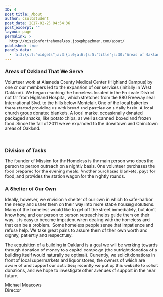 ```yaml
---
ID: 4
post_title: About
author: csulbstudent
post_date: 2017-02-25 04:54:36
post_excerpt: ""
layout: page
permalink: >
  http://missionforthehomeless.josephpazhman.com/about/
published: true
panels_data:
  - 'a:3:{s:7:"widgets";a:3:{i:0;a:6:{s:5:"title";s:30:"Areas of Oakland That We Serve";s:4:"text";s:694:"<p>Volunteer work at Alameda County Medical Center (Highland Campus) by one or our members led to the expansion of our services (initially in West Oakland). We began reaching the homeless located in the Fruitvale District not far from Highland Hospital, which stretches from the 880 Freeway near International Blvd. to the hills below Montclair. One of the local bakeries there started providing us with bread and pastries on a daily basis. A local church group donated blankets. A local market occasionally donated packaged snacks, like potato chips, as well as canned, boxed and frozen food. Since the fall of 2011 we’ve expanded to the downtown and Chinatown areas of Oakland.</p><p> </p>";s:20:"text_selected_editor";s:7:"tinymce";s:5:"autop";b:1;s:12:"_sow_form_id";s:13:"58cc2e61089fd";s:11:"panels_info";a:6:{s:5:"class";s:31:"SiteOrigin_Widget_Editor_Widget";s:4:"grid";i:0;s:4:"cell";i:0;s:2:"id";i:0;s:9:"widget_id";s:36:"fdb52cc1-b4f0-43fe-9e63-236c7f482d36";s:5:"style";a:2:{s:27:"background_image_attachment";b:0;s:18:"background_display";s:4:"tile";}}}i:1;a:6:{s:5:"title";s:17:"Division of Tasks";s:4:"text";s:287:"<p>The founder of Mission for the Homeless is the main person who does the person to person outreach on a nightly basis. One volunteer purchases the food prepared for the evening meals. Another purchases blankets, pays for food, and provides the station wagon for the nightly rounds.</p>";s:20:"text_selected_editor";s:7:"tinymce";s:5:"autop";b:1;s:12:"_sow_form_id";s:13:"58cc2e5e217b8";s:11:"panels_info";a:6:{s:5:"class";s:31:"SiteOrigin_Widget_Editor_Widget";s:4:"grid";i:0;s:4:"cell";i:0;s:2:"id";i:1;s:9:"widget_id";s:36:"fdb52cc1-b4f0-43fe-9e63-236c7f482d36";s:5:"style";a:2:{s:27:"background_image_attachment";b:0;s:18:"background_display";s:4:"tile";}}}i:2;a:6:{s:5:"title";s:20:"A Shelter of Our Own";s:4:"text";s:1066:"<p>Ideally, however, we envision a shelter of our own in which to safe-harbor the needy and usher them on their way into more stable housing solutions. Many of the homeless would like to get off the street immediately, but don’t know how, and our person to person outreach helps guide them on their way. It is easy to become impatient when dealing with the homeless and that can be a problem.  Some homeless people sense that impatience and refuse help. We take great pains to assure them of their own worth and dignity, patiently and respectfully.</p><p>The acquisition of a building in Oakland is a goal we will be working towards through donation of money to a capital campaign (the outright donation of a building itself would naturally be optimal). Currently, we solicit donations in front of local supermarkets and liquor stores, the owners of which are aware of and support our activities; recently we put up this website to solicit donations, and we hope to investigate other avenues of support in the near future.</p><p>Michael Meadows<br /> Director</p>";s:20:"text_selected_editor";s:7:"tinymce";s:5:"autop";b:1;s:12:"_sow_form_id";s:13:"58cc2e5d5ac99";s:11:"panels_info";a:6:{s:5:"class";s:31:"SiteOrigin_Widget_Editor_Widget";s:4:"grid";i:0;s:4:"cell";i:0;s:2:"id";i:2;s:9:"widget_id";s:36:"fdb52cc1-b4f0-43fe-9e63-236c7f482d36";s:5:"style";a:2:{s:27:"background_image_attachment";b:0;s:18:"background_display";s:4:"tile";}}}}s:5:"grids";a:1:{i:0;a:2:{s:5:"cells";i:1;s:5:"style";a:0:{}}}s:10:"grid_cells";a:1:{i:0;a:2:{s:4:"grid";i:0;s:6:"weight";i:1;}}}'
---
```

<h3 class="widget-title">Areas of Oakland That We Serve</h3>
<p>Volunteer work at Alameda County Medical Center (Highland Campus) by one or our members led to the expansion of our services (initially in West Oakland). We began reaching the homeless located in the Fruitvale District not far from Highland Hospital, which stretches from the 880 Freeway near International Blvd. to the hills below Montclair. One of the local bakeries there started providing us with bread and pastries on a daily basis. A local church group donated blankets. A local market occasionally donated packaged snacks, like potato chips, as well as canned, boxed and frozen food. Since the fall of 2011 we’ve expanded to the downtown and Chinatown areas of Oakland.</p>
<p>&nbsp;</p>
<h3 class="widget-title">Division of Tasks</h3>
<p>The founder of Mission for the Homeless is the main person who does the person to person outreach on a nightly basis. One volunteer purchases the food prepared for the evening meals. Another purchases blankets, pays for food, and provides the station wagon for the nightly rounds.</p>
<h3 class="widget-title">A Shelter of Our Own</h3>
<p>Ideally, however, we envision a shelter of our own in which to safe-harbor the needy and usher them on their way into more stable housing solutions. Many of the homeless would like to get off the street immediately, but don’t know how, and our person to person outreach helps guide them on their way. It is easy to become impatient when dealing with the homeless and that can be a problem.&nbsp; Some homeless people sense that impatience and refuse help. We take great pains to assure them of their own worth and dignity, patiently and respectfully.</p>
<p>The acquisition of a building in Oakland is a goal we will be working towards through donation of money to a capital campaign (the outright donation of a building itself would naturally be optimal). Currently, we solicit donations in front of local supermarkets and liquor stores, the owners of which are aware of and support our activities; recently we put up this website to solicit donations, and we hope to investigate other avenues of support in the near future.</p>
<p>Michael Meadows<br>
Director</p>